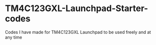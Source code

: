 # TM4C123GXL-Launchpad-Starter-codes
Codes I have made for TM4C123GXL Launchpad to be used freely and at any time
